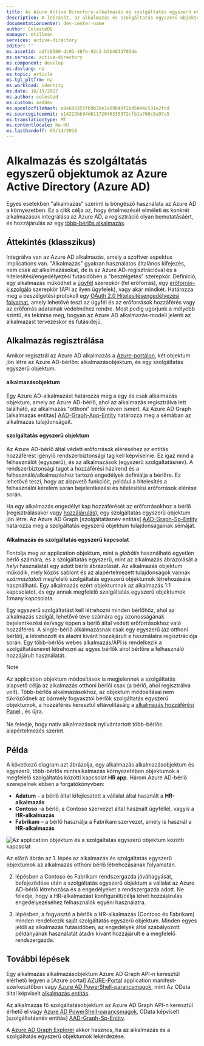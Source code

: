 ```yaml
---
title: Az Azure Active Directory-alkalmazás és szolgáltatás egyszerű objektumok
description: A leírását, az alkalmazás és szolgáltatás egyszerű objektumok az Azure Active Directory közötti kapcsolat
documentationcenter: dev-center-name
author: CelesteDG
manager: mtillman
services: active-directory
editor: ''
ms.assetid: adfc0569-dc91-48fe-92c3-b5b4833703de
ms.service: active-directory
ms.component: develop
ms.devlang: na
ms.topic: article
ms.tgt_pltfrm: na
ms.workload: identity
ms.date: 10/19/2017
ms.author: celested
ms.custom: aaddev
ms.openlocfilehash: e8e693355fb9b30e1a69b49f20d5044c531e2fcd
ms.sourcegitcommit: e14229bb94d61172046335972cfb1a708c8a97a5
ms.translationtype: MT
ms.contentlocale: hu-HU
ms.lasthandoff: 05/14/2018
---
```

# <a name="application-and-service-principal-objects-in-azure-active-directory-azure-ad"></a>Alkalmazás és szolgáltatás egyszerű objektumok az Azure Active Directory (Azure AD)
Egyes esetekben "alkalmazás" szerinti is böngésző használata az Azure AD a környezetben. Ez a cikk célja az, hogy értelmezését elméleti és konkrét alkalmazások integrálása az Azure AD, a regisztráció olyan bemutatásáért, és hozzájárulás az egy [több-bérlős alkalmazás](active-directory-dev-glossary.md#multi-tenant-application).

## <a name="overview"></a>Áttekintés (klasszikus)
Integrálva van az Azure AD alkalmazás, amely a szoftver aspektus implications van. "Alkalmazás" gyakran használatos általános kifejezés, nem csak az alkalmazásokat, de is az Azure AD-regisztrációval és a hitelesítési/engedélyezési futásidőben a "beszélgetés" szerepkör. Definíció, egy alkalmazás működhet a [ügyfél](active-directory-dev-glossary.md#client-application) szerepkör (fel erőforrás), egy [erőforrás-kiszolgáló](active-directory-dev-glossary.md#resource-server) szerepkör (API az ilyen ügyfelek), vagy akár mindkét. Határozza meg a beszélgetési protokoll egy [OAuth 2.0 Hitelesítésengedélyezési folyamat](active-directory-dev-glossary.md#authorization-grant), amely lehetővé teszi az ügyfél és az erőforrások hozzáférés vagy az erőforrás adatainak védelméhez rendre. Most pedig ugorjunk a mélyebb szintű, és tekintse meg, hogyan az Azure AD alkalmazás-modell jelenti az alkalmazást tervezéskor és futásidejű. 

## <a name="application-registration"></a>Alkalmazás regisztrálása
Amikor regisztrál az Azure AD alkalmazás a [Azure-portálon][AZURE-Portal], két objektum jön létre az Azure AD-bérlőn: alkalmazásobjektum, és egy szolgáltatás egyszerű objektum.

#### <a name="application-object"></a>alkalmazásobjektum
Egy Azure AD-alkalmazást határozza meg a egy és csak alkalmazás objektum, amely az Azure AD-bérlő, ahol az alkalmazás regisztrálva lett található, az alkalmazás "otthoni" bérlői néven ismert. Az Azure AD Graph [alkalmazás entitás] [ AAD-Graph-App-Entity] határozza meg a sémában az alkalmazás tulajdonságait. 

#### <a name="service-principal-object"></a>szolgáltatás egyszerű objektum
Az Azure AD-bérlő által védett erőforrások eléréséhez az entitás hozzáférést igénylő rendszerbiztonsági tag kell képviselnie. Ez igaz mind a felhasználót (egyszerű), és az alkalmazások (egyszerű szolgáltatásnév). A rendszerbiztonsági tagot a hozzáférési házirend és a felhasználó/alkalmazáshoz tartozó engedélyek definiálja a bérlőre. Ez lehetővé teszi, hogy az alapvető funkcióit, például a hitelesítés a felhasználói kérelem során bejelentkezési és hitelesítési erőforrások elérése során.

Ha egy alkalmazás engedélyt kap hozzáférését az erőforrásokhoz a bérlő (regisztrálásakor vagy [hozzájárulás](active-directory-dev-glossary.md#consent)), egy szolgáltatás egyszerű objektum jön létre. Az Azure AD Graph [szolgáltatásnév entitás] [ AAD-Graph-Sp-Entity] határozza meg a szolgáltatás egyszerű objektum tulajdonságainak sémáját. 

#### <a name="application-and-service-principal-relationship"></a>Alkalmazás és szolgáltatás egyszerű kapcsolat
Fontolja meg az application objektum, mint a *globális* használható egyetlen bérlő számára, és a szolgáltatás egyszerű, mint az alkalmazás ábrázolását a *helyi* használatát egy adott bérlő ábrázolását. Az alkalmazás objektum működik, mely közös sablont és az alapértelmezett tulajdonságok vannak *származtatott* megfelelő szolgáltatás egyszerű objektumok létrehozására használható. Egy alkalmazás ezért objektumnak az alkalmazás 1:1 kapcsolatot, és egy annak megfelelő szolgáltatás egyszerű objektumok 1:many kapcsolata.

Egy egyszerű szolgáltatást kell létrehozni minden bérlőhöz, ahol az alkalmazás szolgál, lehetővé téve számára egy azonosságának bejelentkezési és/vagy éppen a bérlő által védett erőforrásokhoz való hozzáférés. A single-bérlő alkalmazásnak csak egy egyszerű (az otthoni bérlői), a létrehozott és átadni kívánt hozzájárult e használatra regisztrációja során. Egy több-bérlős webes alkalmazás/API is rendelkezik a szolgáltatásnevet létrehozni az egyes bérlők ahol bérlőre a felhasználó hozzájárult használatát. 

> [!NOTE]
> Az application objektum módosítások is megjelennek a szolgáltatás alapvető célja az alkalmazás otthoni bérlői csak (a bérlő, ahol regisztrálva volt). Több-bérlős alkalmazásokhoz, az objektum módosításai nem tükröződnek az bármely fogyasztói bérlők szolgáltatás egyszerű objektumok, a hozzáférés keresztül eltávolításáig a [alkalmazás hozzáférési Panel](https://myapps.microsoft.com) , és újra.
><br>  
> Ne feledje, hogy natív alkalmazások nyilvántartott több-bérlős alapértelmezés szerint.
> 
> 

## <a name="example"></a>Példa
A következő diagram azt ábrázolja, egy alkalmazás alkalmazásobjektum és egyszerű, több-bérlős mintaalkalmazás környezetében objektumok a megfelelő szolgáltatás közötti kapcsolat **HR app**. Három Azure AD-bérlő szerepelnek ebben a forgatókönyvben: 

* **Adatum** – a bérlő által kifejlesztett a vállalat által használt a **HR-alkalmazás**
* **Contoso** -a bérlő, a Contoso szervezet által használt ügyféllel, vagyis a **HR-alkalmazás**
* **Fabrikam** – a bérlő használja a Fabrikam szervezet, amely is használ a **HR-alkalmazás**

![Az application objektum és a szolgáltatás egyszerű objektum közötti kapcsolat](./media/active-directory-application-objects/application-objects-relationship.png)

Az előző ábrán az 1. lépés az alkalmazás és szolgáltatás egyszerű objektumok az alkalmazás otthoni bérlő létrehozásának folyamatán.

2. lépésben a Contoso és Fabrikam rendszergazda jóváhagyását, befejeződése után a szolgáltatás egyszerű objektum a vállalat az Azure AD-bérlő létrehozása és a engedélyeket a rendszergazda adott. Ne feledje, hogy a HR-alkalmazást konfigurált/célja lehet hozzájárulás engedélyezéséhez felhasználók egyéni használatra.

3. lépésben, a fogyasztó a bérlők a HR-alkalmazás (Contoso és Fabrikam) minden rendelkezik saját szolgáltatás egyszerű objektum. Minden egyes jelöli az alkalmazás futásidőben, az engedélyek által szabályozott példányának használatát átadni kívánt hozzájárult e a megfelelő rendszergazda.

## <a name="next-steps"></a>További lépések
Egy alkalmazás alkalmazásobjektum Azure AD Graph API-n keresztül elérhető legyen a [Azure portal] [ AZURE-Portal] application manifest-szerkesztőben vagy [Azure AD PowerShell-parancsmagok](https://docs.microsoft.com/powershell/azure/overview?view=azureadps-2.0), mint Az OData által képviselt [alkalmazás entitás][AAD-Graph-App-Entity].

Az alkalmazás fő szolgáltatásobjektum az Azure AD Graph API-n keresztül érhető el vagy [Azure AD PowerShell-parancsmagok](https://docs.microsoft.com/powershell/azure/overview?view=azureadps-2.0), OData képviselt [szolgáltatásnév entitás] [ AAD-Graph-Sp-Entity].

A [Azure AD Graph Explorer](https://graphexplorer.azurewebsites.net/) akkor hasznos, ha az alkalmazás és a szolgáltatás egyszerű objektumok lekérdezése.

<!--Image references-->

<!--Reference style links -->
[AAD-Graph-App-Entity]: https://msdn.microsoft.com/Library/Azure/Ad/Graph/api/entity-and-complex-type-reference#application-entity
[AAD-Graph-Sp-Entity]: https://msdn.microsoft.com/Library/Azure/Ad/Graph/api/entity-and-complex-type-reference#serviceprincipal-entity
[AZURE-Portal]: https://portal.azure.com
